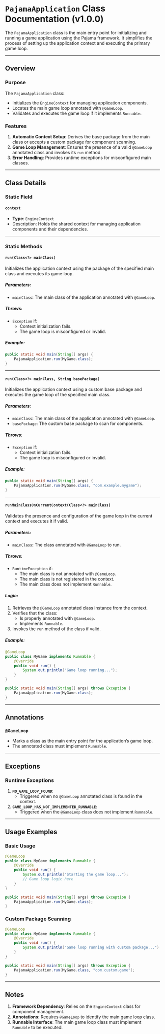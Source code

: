 # `PajamaApplication` Class Documentation (v1.0.0)

The `PajamaApplication` class is the main entry point for initializing and running a game application using the Pajama framework. It simplifies the process of setting up the application context and executing the primary game loop.

---

## Overview

### Purpose
The `PajamaApplication` class:
- Initializes the `EngineContext` for managing application components.
- Locates the main game loop annotated with `@GameLoop`.
- Validates and executes the game loop if it implements `Runnable`.

### Features
1. **Automatic Context Setup**: Derives the base package from the main class or accepts a custom package for component scanning.
2. **Game Loop Management**: Ensures the presence of a valid `@GameLoop` annotated class and invokes its `run` method.
3. **Error Handling**: Provides runtime exceptions for misconfigured main classes.

---

## Class Details

### **Static Field**

#### **`context`**
- **Type**: `EngineContext`
- Description: Holds the shared context for managing application components and their dependencies.

---

### **Static Methods**

#### **`run(Class<?> mainClass)`**
Initializes the application context using the package of the specified main class and executes its game loop.

##### Parameters:
- `mainClass`: The main class of the application annotated with `@GameLoop`.

##### Throws:
- `Exception` if:
    - Context initialization fails.
    - The game loop is misconfigured or invalid.

##### Example:
```java
public static void main(String[] args) {
    PajamaApplication.run(MyGame.class);
}
```

---

#### **`run(Class<?> mainClass, String basePackage)`**
Initializes the application context using a custom base package and executes the game loop of the specified main class.

##### Parameters:
- `mainClass`: The main class of the application annotated with `@GameLoop`.
- `basePackage`: The custom base package to scan for components.

##### Throws:
- `Exception` if:
    - Context initialization fails.
    - The game loop is misconfigured or invalid.

##### Example:
```java
public static void main(String[] args) {
    PajamaApplication.run(MyGame.class, "com.example.mygame");
}
```

---

#### **`runMainClassOnCurrentContext(Class<?> mainClass)`**
Validates the presence and configuration of the game loop in the current context and executes it if valid.

##### Parameters:
- `mainClass`: The class annotated with `@GameLoop` to run.

##### Throws:
- `RuntimeException` if:
    - The main class is not annotated with `@GameLoop`.
    - The main class is not registered in the context.
    - The main class does not implement `Runnable`.

##### Logic:
1. Retrieves the `@GameLoop` annotated class instance from the context.
2. Verifies that the class:
    - Is properly annotated with `@GameLoop`.
    - Implements `Runnable`.
3. Invokes the `run` method of the class if valid.

##### Example:
```java
@GameLoop
public class MyGame implements Runnable {
    @Override
    public void run() {
        System.out.println("Game loop running...");
    }
}

public static void main(String[] args) throws Exception {
    PajamaApplication.run(MyGame.class);
}
```

---

## Annotations

### **`@GameLoop`**
- Marks a class as the main entry point for the application’s game loop.
- The annotated class must implement `Runnable`.

---

## Exceptions

### **Runtime Exceptions**
1. **`NO_GAME_LOOP_FOUND`**:
    - Triggered when no `@GameLoop` annotated class is found in the context.
2. **`GAME_LOOP_HAS_NOT_IMPLEMENTED_RUNNABLE`**:
    - Triggered when the `@GameLoop` class does not implement `Runnable`.

---

## Usage Examples

### Basic Usage
```java
@GameLoop
public class MyGame implements Runnable {
    @Override
    public void run() {
        System.out.println("Starting the game loop...");
        // Game loop logic here
    }
}

public static void main(String[] args) throws Exception {
    PajamaApplication.run(MyGame.class);
}
```

### Custom Package Scanning
```java
@GameLoop
public class MyGame implements Runnable {
    @Override
    public void run() {
        System.out.println("Game loop running with custom package...");
    }
}

public static void main(String[] args) throws Exception {
    PajamaApplication.run(MyGame.class, "com.custom.game");
}
```

---

## Notes
1. **Framework Dependency**: Relies on the `EngineContext` class for component management.
2. **Annotations**: Requires `@GameLoop` to identify the main game loop class.
3. **Runnable Interface**: The main game loop class must implement `Runnable` to be executed.